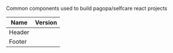 Common components used to build pagopa/selfcare react projects


| Name | Version |
|------|---------|
|Header||
|Footer||
